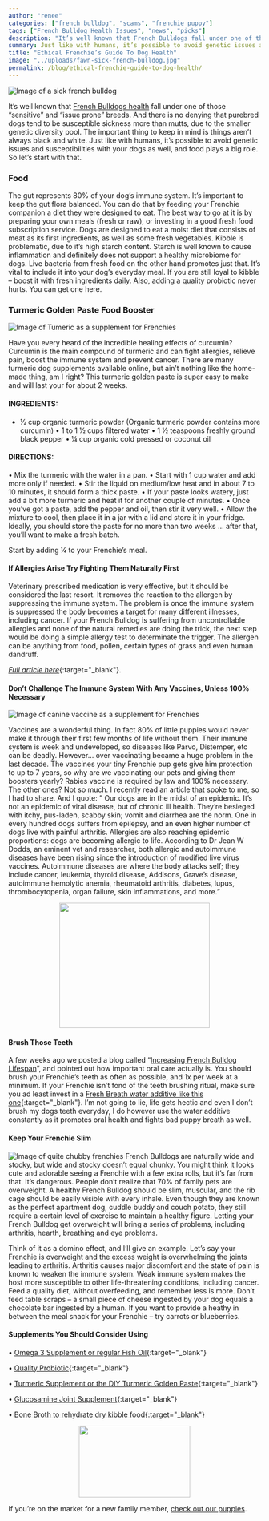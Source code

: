 ```yaml
---
author: "renee"
categories: ["french bulldog", "scams", "frenchie puppy"]
tags: ["French Bulldog Health Issues", "news", "picks"]
description: "It’s well known that French Bulldogs fall under one of those “sensitive” and “issue prone” breeds. And there is no denying that purebred dogs tend to be susceptible sickness more than mutts, due to the smaller genetic diversity pool.  The important thing to keep in mind is things aren’t always black and white. "
summary: Just like with humans, it’s possible to avoid genetic issues and susceptibilities with your dogs as well, and food plays a big role. So let’s start with that.
title: "Ethical Frenchie’s Guide To Dog Health"
image: "../uploads/fawn-sick-french-bulldog.jpg"
permalink: /blog/ethical-frenchie-guide-to-dog-health/
---
```


![Image of a sick french bulldog](/uploads/sick-french-bulldog.jpg "Sick Frenchie")

It’s well known that [French Bulldogs health](https://ethicalfrenchie.com/blog/ethical-frenchie-guide-to-dog-health/ "French Bulldogs Health") fall under one of those “sensitive” and “issue prone” breeds. And there is no denying that purebred dogs tend to be susceptible sickness more than mutts, due to the smaller genetic diversity pool.  The important thing to keep in mind is things aren’t always black and white. 
Just like with humans, it’s possible to avoid genetic issues and susceptibilities with your dogs as well, and food plays a big role. So let’s start with that. 

### Food
The gut represents 80% of your dog’s immune system. It’s important to keep the gut flora balanced. You can do that by feeding your Frenchie companion a diet they were designed to eat. The best way to go at it is by preparing your own meals (fresh or raw), or investing in a good fresh food subscription service. Dogs are designed to eat a moist diet that consists of meat as its first ingredients, as well as some fresh vegetables. 
Kibble is problematic, due to it’s high starch content. Starch is well known to cause inflammation and definitely does not support a healthy microbiome for dogs. Live bacteria from fresh food on the other hand promotes just that. It’s vital to include it into your dog’s everyday meal. If you are still loyal to kibble – boost it with fresh ingredients daily.
Also, adding a quality probiotic never hurts. You can get one here.

### Turmeric Golden Paste Food Booster
 
![Image of Tumeric as a supplement for Frenchies](/uploads/tumeric.jpg "Tumeric for French Bulldogs")

Have you every heard of the incredible healing effects of curcumin? 
Curcumin is the main compound of turmeric and can fight allergies, relieve pain, boost the immune system and prevent cancer.
There are many turmeric dog supplements available online, but ain’t nothing like the home-made thing, am I right? 
This turmeric golden paste is super easy to make and will last your for about 2 weeks. 

#### INGREDIENTS:
- ½ cup organic turmeric powder (Organic turmeric powder contains more curcumin)
•	1 to 1 ½ cups filtered water
•	1 ½ teaspoons freshly ground black pepper 
•	¼ cup organic cold pressed or coconut oil 

#### DIRECTIONS:
•  Mix the turmeric with the water in a pan.
•  Start with 1 cup water and add more only if needed.
•  Stir the liquid on medium/low heat and in about 7 to 10 minutes, it should form a thick paste.
•  If your paste looks watery, just add a bit more turmeric and heat it for another couple of minutes.
•  Once you’ve got a paste, add the pepper and oil, then stir it very well.
•  Allow the mixture to cool, then place it in a jar with a lid and store it in your fridge. Ideally, you should store the paste for no more than two weeks … after that, you’ll want to make a fresh batch.

Start by adding ¼ to your Frenchie’s meal. 

#### If Allergies Arise Try Fighting Them Naturally First
Veterinary prescribed medication is very effective, but it should be considered the last resort. It removes the reaction to the allergen by suppressing the immune system. The problem is once the immune system is suppressed the body becomes a target for many different illnesses, including cancer. 
If your French Bulldog is suffering from uncontrollable allergies and none of the natural remedies are doing the trick, the next step would be doing a simple allergy test to determinate the trigger. The allergen can be anything from food, pollen, certain types of grass and even human dandruff. 

[*Full article here*](https://www.dogsnaturallymagazine.com/why-i-dont-vaccinate-my-dogs-at-all/){:target="_blank"}.

#### Don’t Challenge The Immune System With Any Vaccines, Unless 100% Necessary

 ![Image of canine vaccine as a supplement for Frenchies](/uploads/vaccine.jpg "Vaccine for French Bulldogs")
 
Vaccines are a wonderful thing. In fact 80% of little puppies would never make it through their first few months of life without them. Their immune system is week and undeveloped, so diseases like Parvo, Distemper, etc can be deadly. 
However… over vaccinating became a huge problem in the last decade. The vaccines your tiny Frenchie pup gets give him protection to up to 7 years, so why are we vaccinating our pets and giving them boosters yearly? Rabies vaccine is required by law and 100% necessary. The other ones? Not so much. 
I recently read an article that spoke to me, so I had to share. And I quote:
” Our dogs are in the midst of an epidemic. It’s not an epidemic of viral disease, but of chronic ill health. They’re besieged with itchy, pus-laden, scabby skin; vomit and diarrhea are the norm.  One in every hundred dogs suffers from epilepsy, and an even higher number of  dogs live with painful arthritis.  Allergies are also reaching epidemic proportions: dogs are becoming allergic to life.
According to Dr Jean W Dodds, an eminent vet and researcher, both allergic and autoimmune diseases have been rising since the introduction of modified live virus vaccines.  Autoimmune diseases are where the body attacks self; they include cancer, leukemia, thyroid disease, Addisons, Grave’s disease, autoimmune hemolytic anemia, rheumatoid arthritis, diabetes, lupus, thrombocytopenia, organ failure, skin inflammations, and more.”

<center><a href="https://prf.hn/click/camref:1100l86im/creativeref:1011l31349"><img src="https://creative.prf.hn/source/camref:1100l86im/creativeref:1011l31349" target="blank" width="300" height="250" border="0"/></a></center>

#### Brush Those Teeth
A few weeks ago we posted a blog called “[Increasing French Bulldog Lifespan](https://ethicalfrenchie.com/blog/increase-french-bulldog-lifespan)”, and pointed out how important oral care actually is. You should brush your Frenchie’s teeth as often as possible, and 1x per week at a minimum. 
If your Frenchie isn’t fond of the teeth brushing ritual, make sure you ad least invest in a [Fresh Breath water additive like this one](https://prf.hn/click/camref:1100l86im/pubref:renee/adref:ethicalfrenchie/destination:https%3A%2F%2Fwww.chewy.com%2Ftropiclean-fresh-breath-water%2Fdp%2F48431){:target="_blank"}. I’m not going to lie, life gets hectic and even I don’t brush my dogs teeth everyday, I do however use the water additive constantly as it promotes oral health and fights bad puppy breath as well. 


#### Keep Your Frenchie Slim
![Image of quite chubby frenchies](/uploads/slim-frenchie.jpg "Rather chubby French Bulldogs")
French Bulldogs are naturally wide and stocky, but wide and stocky doesn’t equal chunky. You might think it looks cute and adorable seeing a Frenchie with a few extra rolls, but it’s far from that. It’s dangerous.
People don’t realize that 70% of family pets are overweight. A healthy French Bulldog should be slim, muscular, and the rib cage should be easily visible with every inhale. 
Even though they are known as the perfect apartment dog, cuddle buddy and couch potato, they still require a certain level of exercise to maintain a healthy figure. Letting your French Bulldog get overweight will bring a series of problems, including arthritis, hearth, breathing and eye problems. 

Think of it as a domino effect, and I’ll give an example. 
Let’s say your Frenchie is overweight and the excess weight is overwhelming the joints leading to arthritis. Arthritis causes major discomfort and the state of pain is known to weaken the immune system. Weak immune system makes the host more susceptible to other life-threatening conditions, including cancer.
Feed a quality diet, without overfeeding, and remember less is more. Don’t feed table scraps – a small piece of cheese ingested by your dog equals a chocolate bar ingested by a human. If you want to provide a heathy in between the meal snack for your Frenchie – try carrots or blueberries. 

#### Supplements You Should Consider Using
• [Omega 3 Supplement or regular Fish Oil](https://prf.hn/click/camref:1100l86im/pubref:renee/adref:ethicalfrenchie/destination:https%3A%2F%2Fwww.chewy.com%2Fzesty-paws-omega-skin-coat-soft%2Fdp%2F181594){:target="_blank"}

• [Quality Probiotic](https://prf.hn/click/camref:1100l86im/pubref:renee/adref:ethicalfrenchie/destination:https%3A%2F%2Fwww.chewy.com%2Fpurina-pro-plan-veterinary-diets%2Fdp%2F50029){:target="_blank"}

•	[Turmeric Supplement or the DIY Turmeric Golden Paste](https://prf.hn/click/camref:1100l86im/pubref:renee/adref:ethicalfrenchie/destination:https%3A%2F%2Fwww.chewy.com%2Fhealers-turmeric-golden-paste-mix-dog%2Fdp%2F203177){:target="_blank"}

•	[Glucosamine Joint Supplement](https://prf.hn/click/camref:1100l86im/destination:https%3A%2F%2Fwww.chewy.com%2Fzesty-paws-mobility-bites-hip-joint%2Fdp%2F226707){:target="_blank"}

•	[Bone Broth to rehydrate dry kibble food](https://prf.hn/click/camref:1100l86im/destination:https%3A%2F%2Fwww.chewy.com%2Fonly-natural-pet-free-range-chicken%2Fdp%2F179023){:target="_blank"}

<center><a href="https://prf.hn/click/camref:1100l86im/creativeref:1100l29658"><img src="https://creative.prf.hn/source/camref:1100l86im/creativeref:1100l29658" target="blank" width="222" height="143" border="0"/></a></center>
 



If you’re on the market for a new family member, [check out our puppies](/puppies).